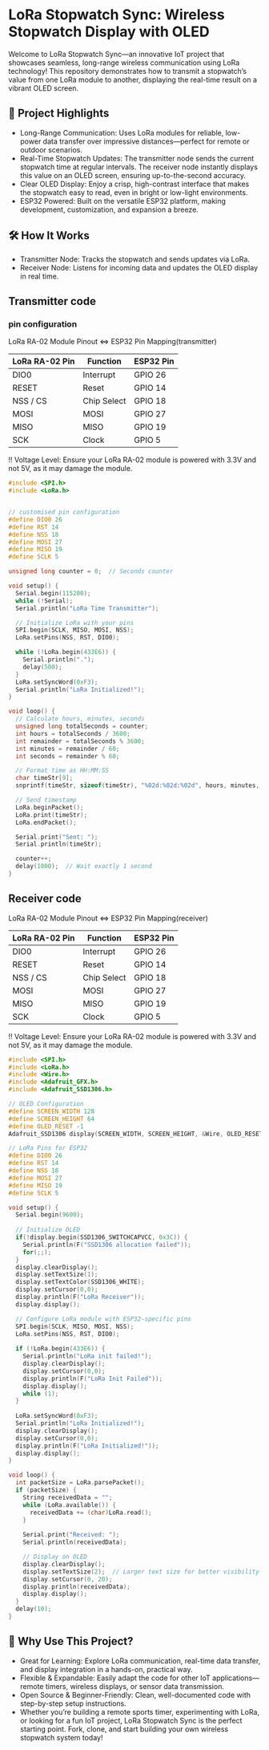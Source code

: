 # LoRa Stopwatch Sync: Wireless Stopwatch Display with OLED
Welcome to LoRa Stopwatch Sync—an innovative IoT project that showcases seamless, long-range wireless communication using LoRa technology! This repository demonstrates how to transmit a stopwatch’s value from one LoRa module to another, displaying the real-time result on a vibrant OLED screen.

## 🚀 Project Highlights
 - Long-Range Communication: Uses LoRa modules for reliable, low-power data transfer over impressive distances—perfect for remote or outdoor scenarios.
 - Real-Time Stopwatch Updates: The transmitter node sends the current stopwatch time at regular intervals. The receiver node instantly displays this value on an OLED screen, ensuring up-to-the-second accuracy.
 - Clear OLED Display: Enjoy a crisp, high-contrast interface that makes the stopwatch easy to read, even in bright or low-light environments.
 - ESP32 Powered: Built on the versatile ESP32 platform, making development, customization, and expansion a breeze.

## 🛠️ How It Works
 - Transmitter Node: Tracks the stopwatch and sends updates via LoRa.
 - Receiver Node: Listens for incoming data and updates the OLED display in real time.

## Transmitter code

### pin configuration
LoRa RA-02 Module Pinout <=> ESP32 Pin Mapping(transmitter)

| LoRa RA-02 Pin    | Function   | ESP32 Pin     |
|-------------------|------------|---------------|
| DIO0              | Interrupt  | GPIO 26       |
| RESET             | Reset      | GPIO 14       |
| NSS / CS          | Chip Select| GPIO 18       |
| MOSI              | MOSI       | GPIO 27       |
| MISO              | MISO       | GPIO 19       |
| SCK               | Clock      | GPIO 5        |

!! Voltage Level: Ensure your LoRa RA-02 module is powered with 3.3V and not 5V, as it may damage the module.

```c
#include <SPI.h>
#include <LoRa.h>


// customised pin configuration
#define DIO0 26
#define RST 14
#define NSS 18
#define MOSI 27
#define MISO 19
#define SCLK 5

unsigned long counter = 0;  // Seconds counter

void setup() {
  Serial.begin(115200);
  while (!Serial);
  Serial.println("LoRa Time Transmitter");

  // Initialize LoRa with your pins
  SPI.begin(SCLK, MISO, MOSI, NSS);
  LoRa.setPins(NSS, RST, DIO0);

  while (!LoRa.begin(433E6)) {
    Serial.println(".");
    delay(500);
  }
  LoRa.setSyncWord(0xF3);
  Serial.println("LoRa Initialized!");
}

void loop() {
  // Calculate hours, minutes, seconds
  unsigned long totalSeconds = counter;
  int hours = totalSeconds / 3600;
  int remainder = totalSeconds % 3600;
  int minutes = remainder / 60;
  int seconds = remainder % 60;

  // Format time as HH:MM:SS
  char timeStr[9];
  snprintf(timeStr, sizeof(timeStr), "%02d:%02d:%02d", hours, minutes, seconds);

  // Send timestamp
  LoRa.beginPacket();
  LoRa.print(timeStr);
  LoRa.endPacket();

  Serial.print("Sent: ");
  Serial.println(timeStr);

  counter++;
  delay(1000);  // Wait exactly 1 second
}


```

## Receiver code
LoRa RA-02 Module Pinout <=> ESP32 Pin Mapping(receiver)

| LoRa RA-02 Pin    | Function   | ESP32 Pin     |
|-------------------|------------|---------------|
| DIO0              | Interrupt  | GPIO 26       |
| RESET             | Reset      | GPIO 14       |
| NSS / CS          | Chip Select| GPIO 18       |
| MOSI              | MOSI       | GPIO 27       |
| MISO              | MISO       | GPIO 19       |
| SCK               | Clock      | GPIO 5        |

!! Voltage Level: Ensure your LoRa RA-02 module is powered with 3.3V and not 5V, as it may damage the module.

```c
#include <SPI.h>
#include <LoRa.h>
#include <Wire.h>
#include <Adafruit_GFX.h>
#include <Adafruit_SSD1306.h>

// OLED Configuration
#define SCREEN_WIDTH 128
#define SCREEN_HEIGHT 64
#define OLED_RESET -1
Adafruit_SSD1306 display(SCREEN_WIDTH, SCREEN_HEIGHT, &Wire, OLED_RESET);

// LoRa Pins for ESP32
#define DIO0 26
#define RST 14
#define NSS 18
#define MOSI 27
#define MISO 19
#define SCLK 5

void setup() {
  Serial.begin(9600);
  
  // Initialize OLED
  if(!display.begin(SSD1306_SWITCHCAPVCC, 0x3C)) {
    Serial.println(F("SSD1306 allocation failed"));
    for(;;);
  }
  display.clearDisplay();
  display.setTextSize(1);
  display.setTextColor(SSD1306_WHITE);
  display.setCursor(0,0);
  display.println(F("LoRa Receiver"));
  display.display();

  // Configure LoRa module with ESP32-specific pins
  SPI.begin(SCLK, MISO, MOSI, NSS);
  LoRa.setPins(NSS, RST, DIO0);
  
  if (!LoRa.begin(433E6)) {
    Serial.println("LoRa init failed!");
    display.clearDisplay();
    display.setCursor(0,0);
    display.println(F("LoRa Init Failed"));
    display.display();
    while (1);
  }
  
  LoRa.setSyncWord(0xF3);
  Serial.println("LoRa Initialized!");
  display.clearDisplay();
  display.setCursor(0,0);
  display.println(F("LoRa Initialized!"));
  display.display();
}

void loop() {
  int packetSize = LoRa.parsePacket();
  if (packetSize) {
    String receivedData = "";
    while (LoRa.available()) {
      receivedData += (char)LoRa.read();
    }
    
    Serial.print("Received: ");
    Serial.println(receivedData);

    // Display on OLED
    display.clearDisplay();
    display.setTextSize(2);  // Larger text size for better visibility
    display.setCursor(0, 20);
    display.println(receivedData);
    display.display();
  }
  delay(10);
}


```



## 🌟 Why Use This Project?
 - Great for Learning: Explore LoRa communication, real-time data transfer, and display integration in a hands-on, practical way.
  - Flexible & Expandable: Easily adapt the code for other IoT applications—remote timers, wireless displays, or sensor data transmission.
  - Open Source & Beginner-Friendly: Clean, well-documented code with step-by-step setup instructions.
  - Whether you’re building a remote sports timer, experimenting with LoRa, or looking for a fun IoT project, LoRa Stopwatch Sync is the perfect starting point. Fork, clone, and start building your own wireless stopwatch system today!
